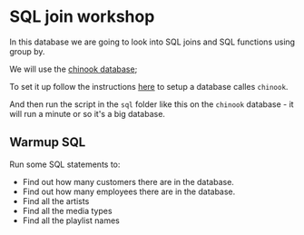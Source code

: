 # SQL join workshop

In this database we are going to look into SQL joins and SQL functions using group by.

We will use the [chinook database](https://www.sqlitetutorial.net/sqlite-sample-database/);

To set it up follow the instructions [here](https://github.com/codex-academy/BasicExpressWebApp) to setup a database calles `chinook`.

And then run the script in the `sql` folder like this on the `chinook` database - it will run a minute or so it's a big database.

## Warmup SQL

Run some SQL statements to:

* Find out how many customers there are in the database.
* Find out how many employees there are in the database.
* Find all the artists
* Find all the media types
* Find all the playlist names
